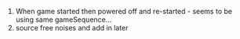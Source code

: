 1) When game started then powered off and re-started - seems to be using same gameSequence...
2) source free noises and add in later